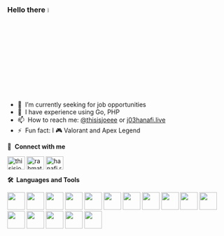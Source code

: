 ### Hello there <a href="https://www.gautamkrishnar.com/"><img src="https://media.giphy.com/media/hvRJCLFzcasrR4ia7z/giphy.gif" width="5%"></a>

- 🔭 &nbsp;I’m currently seeking for job opportunities
- 🌱 &nbsp;I have experience using Go, PHP
- 📫 &nbsp;How to reach me: [@thisisjoeee](https://twitter.com/thisisjoeee) or <a rel="me" href="https://j03hanafi.live/">j03hanafi.live</a>
- ⚡ &nbsp;Fun fact: I :video_game: Valorant and Apex Legend 

🔗 &nbsp;**Connect with me**
<p align="left">
<a href="https://twitter.com/thisisjoeee" target="blank"><img align="center" src="https://raw.githubusercontent.com/rahuldkjain/github-profile-readme-generator/master/src/images/icons/Social/twitter.svg" alt="thisisjoeee" height="30" width="40" /></a>
<a href="https://linkedin.com/in/rahmathanafi" target="blank"><img align="center" src="https://raw.githubusercontent.com/rahuldkjain/github-profile-readme-generator/master/src/images/icons/Social/linked-in-alt.svg" alt="rahmathanafi" height="30" width="40" /></a>
<a href="https://instagram.com/hanafi.rh" target="blank"><img align="center" src="https://raw.githubusercontent.com/rahuldkjain/github-profile-readme-generator/master/src/images/icons/Social/instagram.svg" alt="hanafi.rh" height="30" width="40" /></a>
  
<b>🛠️&nbsp;&nbsp;Languages&nbsp;and&nbsp;Tools</b>
  <br/>
  <p align="left">
    <img src="https://cdn.jsdelivr.net/gh/devicons/devicon/icons/go/go-original-wordmark.svg" width="40" height="40" />
    <img src="https://cdn.jsdelivr.net/gh/devicons/devicon/icons/php/php-original.svg" width="40" height="40" />
    <img src="https://cdn.jsdelivr.net/gh/devicons/devicon/icons/javascript/javascript-original.svg" width="40" height="40"/>
    <img src="https://cdn.jsdelivr.net/gh/devicons/devicon/icons/html5/html5-original.svg" width="40" height="40"/>
    <img src="https://cdn.jsdelivr.net/gh/devicons/devicon/icons/css3/css3-original.svg" width="40" height="40"/>
    <img src="https://cdn.jsdelivr.net/gh/devicons/devicon/icons/jquery/jquery-original.svg" width="40" height="40"/>
    <img src="https://cdn.jsdelivr.net/gh/devicons/devicon/icons/python/python-original.svg" width="40" height="40"/>
    <img src="https://cdn.jsdelivr.net/gh/devicons/devicon/icons/java/java-original.svg" width="40" height="40" />
    <img src="https://cdn.jsdelivr.net/gh/devicons/devicon/icons/git/git-original.svg" width="40" height="40" />
    <img src="https://cdn.jsdelivr.net/gh/devicons/devicon/icons/codeigniter/codeigniter-plain.svg" width="40" height="40"/>
    <img src="https://cdn.jsdelivr.net/gh/devicons/devicon/icons/apachekafka/apachekafka-original.svg" width="40" height="40"/>
    <img src="https://cdn.jsdelivr.net/gh/devicons/devicon/icons/laravel/laravel-plain.svg" width="40" height="40" />
    <img src="https://cdn.jsdelivr.net/gh/devicons/devicon/icons/mysql/mysql-original.svg" width="40" height="40"/>
    <img src="https://cdn.jsdelivr.net/gh/devicons/devicon/icons/mongodb/mongodb-original.svg" width="40" height="40"/>
    <img src="https://cdn.jsdelivr.net/gh/devicons/devicon/icons/postgresql/postgresql-original.svg" width="40" height="40"/>
    <img src="https://cdn.jsdelivr.net/gh/devicons/devicon/icons/azure/azure-original.svg" width="40" height="40"/>
    
  </p>
